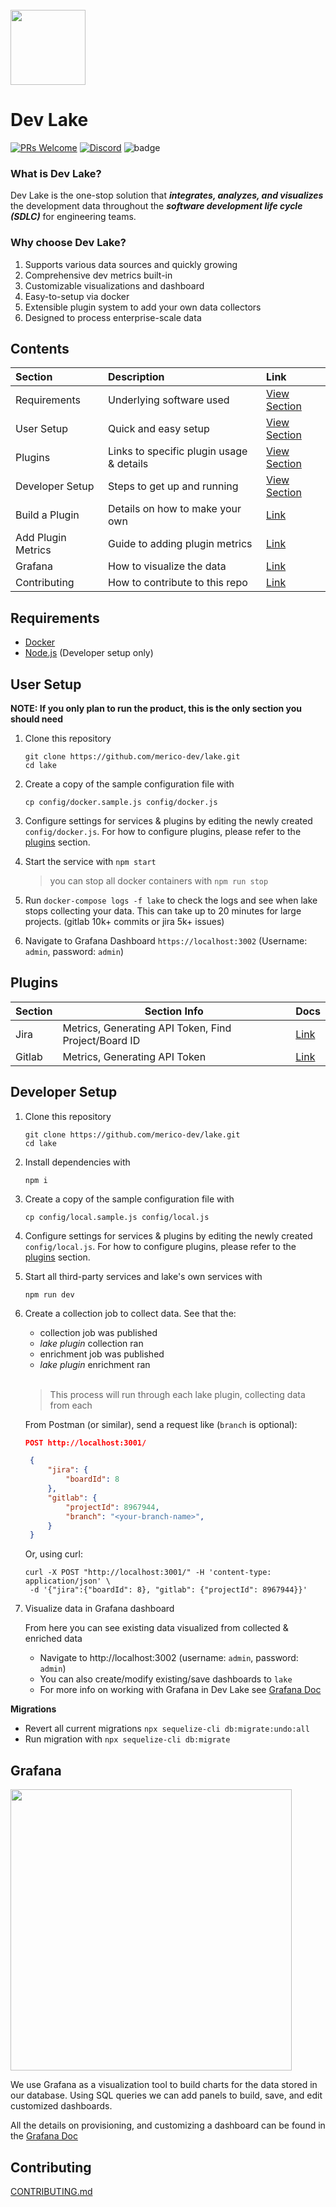 <br />
<img src="https://user-images.githubusercontent.com/3789273/128085813-92845abd-7c26-4fa2-9f98-928ce2246616.png" width="120px">

# Dev Lake
[![PRs Welcome](https://img.shields.io/badge/PRs-welcome-brightgreen.svg?style=flat&logo=github&color=2370ff&labelColor=454545)](http://makeapullrequest.com)
[![Discord](https://img.shields.io/discord/844603288082186240.svg?style=flat?label=&logo=discord&logoColor=ffffff&color=747df7&labelColor=454545)](https://discord.gg/83rDG6ydVZ)
![badge](https://github.com/merico-dev/lake/actions/workflows/main.yml/badge.svg)

### What is Dev Lake?

Dev Lake is the one-stop solution that _**integrates, analyzes, and visualizes**_ the development data throughout the _**software development life cycle (SDLC)**_ for engineering teams.

### Why choose Dev Lake?

1.  Supports various data sources and quickly growing
2.  Comprehensive dev metrics built-in
3.  Customizable visualizations and dashboard
4.  Easy-to-setup via docker
5.  Extensible plugin system to add your own data collectors
6.  Designed to process enterprise-scale data

## Contents

Section | Description | Link
:------------ | :------------- | :-------------
Requirements | Underlying software used | [View Section](#requirements)
User Setup | Quick and easy setup | [View Section](#user-setup)
Plugins | Links to specific plugin usage & details | [View Section](#plugins)
Developer Setup | Steps to get up and running | [View Section](#developer-setup)
Build a Plugin | Details on how to make your own | [Link](src/plugins/README.md)
Add Plugin Metrics | Guide to adding plugin metrics | [Link](src/plugins/HOW-TO-ADD-METRICS.md)
Grafana | How to visualize the data | [Link](docs/GRAFANA.md)
Contributing | How to contribute to this repo | [Link](CONTRIBUTING.md)

## Requirements<a id="requirements"></a>

- [Docker](https://docs.docker.com/get-docker)
- [Node.js](https://nodejs.org/en/download) (Developer setup only)

## User Setup<a id="user-setup"></a>

**NOTE: If you only plan to run the product, this is the only section you should need**

1. Clone this repository<br>

   ```shell
   git clone https://github.com/merico-dev/lake.git
   cd lake
   ```
2. Create a copy of the sample configuration file with

   ```
   cp config/docker.sample.js config/docker.js
   ```
3. Configure settings for services & plugins by editing the newly created `config/docker.js`. For how to configure plugins, please refer to the [plugins](#plugins) section.
4. Start the service with `npm start`
    > you can stop all docker containers with `npm run stop`
5. Run `docker-compose logs -f lake` to check the logs and see when lake stops collecting your data. This can take up to 20 minutes for large projects. (gitlab 10k+ commits or jira 5k+ issues)
6. Navigate to Grafana Dashboard `https://localhost:3002` (Username: `admin`, password: `admin`)

## Plugins<a id="plugins"></a>

Section | Section Info | Docs
------------ | ------------- | -------------
Jira | Metrics, Generating API Token, Find Project/Board ID | [Link](src/plugins/jira-pond/README.md)
Gitlab | Metrics, Generating API Token | [Link](src/plugins/gitlab-pond/README.md)

## Developer Setup<a id="developer-setup"></a>

1. Clone this repository<br>

   ```shell
   git clone https://github.com/merico-dev/lake.git
   cd lake
   ```
2. Install dependencies with<br>

   ```
   npm i
   ```
3. Create a copy of the sample configuration file with

   ```
   cp config/local.sample.js config/local.js
   ```
4. Configure settings for services & plugins by editing the newly created `config/local.js`. For how to configure plugins, please refer to the [plugins](#plugins) section.

5. Start all third-party services and lake's own services with

   ```
   npm run dev
   ```
6. Create a collection job to collect data. See that the:
      - collection job was published
      - _lake plugin_ collection ran
      - enrichment job was published
      - _lake plugin_ enrichment ran<br><br>

      > This process will run through each lake plugin, collecting data from each<br>

   From Postman (or similar), send a request like (`branch` is optional):

   ```json
   POST http://localhost:3001/

    {
        "jira": {
            "boardId": 8
        },
        "gitlab": {
            "projectId": 8967944,
            "branch": "<your-branch-name>",
        }
    }
   ```

   Or, using curl:

   ```
   curl -X POST "http://localhost:3001/" -H 'content-type: application/json' \
    -d '{"jira":{"boardId": 8}, "gitlab": {"projectId": 8967944}}'
   ```

7. Visualize data in Grafana dashboard

   From here you can see existing data visualized from collected & enriched data

   - Navigate to http://localhost:3002 (username: `admin`, password: `admin`)
   - You can also create/modify existing/save dashboards to `lake`
   - For more info on working with Grafana in Dev Lake see [Grafana Doc](docs/GRAFANA.md)

**Migrations**

-  Revert all current migrations `npx sequelize-cli db:migrate:undo:all`
-  Run migration with `npx sequelize-cli db:migrate`

## Grafana

<img src="https://user-images.githubusercontent.com/3789273/128533901-3107e9bf-c3e3-4320-ba47-879fe2b0ea4d.png" width="450px" />

We use Grafana as a visualization tool to build charts for the data stored in our database. Using SQL queries we can add panels to build, save, and edit customized dashboards.

All the details on provisioning, and customizing a dashboard can be found in the [Grafana Doc](docs/GRAFANA.md)

## Contributing

[CONTRIBUTING.md](CONTRIBUTING.md)
